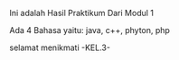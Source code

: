 Ini adalah Hasil Praktikum Dari Modul 1

Ada 4 Bahasa yaitu: java, c++, phyton, php

selamat menikmati -KEL.3-
